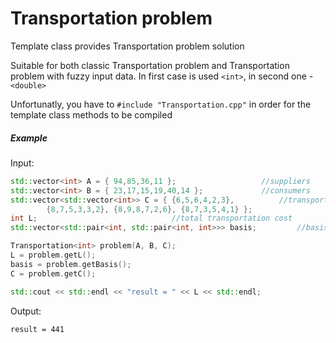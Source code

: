 # Transportation problem
Template class provides Transportation problem solution

Suitable for both classic Transportation problem and Transportation problem with fuzzy input data. 
In first case is used `<int>`, in second one - `<double>`

Unfortunatly, you have to `#include "Transportation.cpp"` in order for the template class methods to be compiled

##### Example 
Input:
```c++
std::vector<int> A = { 94,85,36,11 };					//suppliers
std::vector<int> B = { 23,17,15,19,40,14 };				//consumers
std::vector<std::vector<int>> C = { {6,5,6,4,2,3},			//transportation costs table
		{8,7,5,3,3,2}, {8,9,8,7,2,6}, {8,7,3,5,4,1} };
int L;								//total transportation cost
std::vector<std::pair<int, std::pair<int, int>>> basis;			//basis variables [value, <i,j>]													

Transportation<int> problem(A, B, C);
L = problem.getL();
basis = problem.getBasis();
C = problem.getC();		

std::cout << std::endl << "result = " << L << std::endl;
```
Output:

`result = 441`